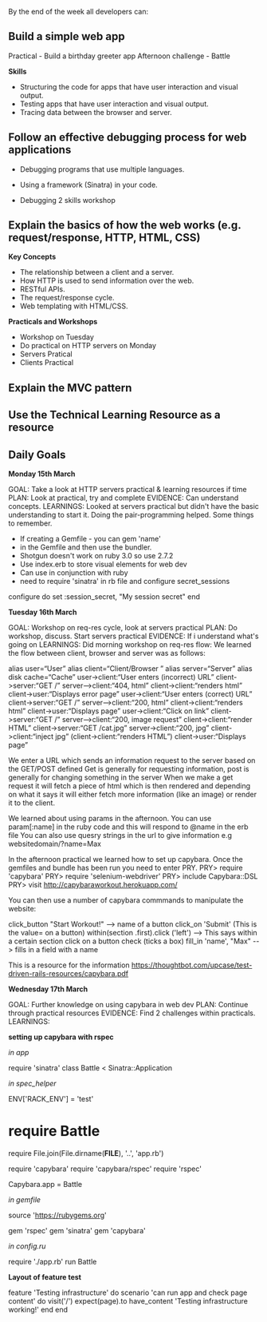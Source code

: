 By the end of the week all developers can:

## Build a simple web app

Practical - Build a birthday greeter app
Afternoon challenge - Battle

**Skills**

- Structuring the code for apps that have user interaction and visual output.
- Testing apps that have user interaction and visual output.
- Tracing data between the browser and server.

## Follow an effective debugging process for web applications

- Debugging programs that use multiple languages.
- Using a framework (Sinatra) in your code.

- Debugging 2 skills workshop

## Explain the basics of how the web works (e.g. request/response, HTTP, HTML, CSS)

**Key Concepts**

- The relationship between a client and a server.
- How HTTP is used to send information over the web.
- RESTful APIs.
- The request/response cycle.
- Web templating with HTML/CSS.

**Practicals and Workshops**

- Workshop on Tuesday
- Do practical on HTTP servers on Monday
- Servers Pratical
- Clients Practical

## Explain the MVC pattern

## Use the Technical Learning Resource as a resource

## Daily Goals

**Monday 15th March**

GOAL: Take a look at HTTP servers practical & learning resources if time
PLAN: Look at practical, try and complete
EVIDENCE: Can understand concepts.
LEARNINGS: Looked at servers practical but didn't have the basic understanding to start it.
Doing the pair-programming helped. Some things to remember.
* If creating a Gemfile - you can gem 'name'
* in the Gemfile and then use the bundler.
* Shotgun doesn't work on ruby 3.0 so use 2.7.2
* Use index.erb to store visual elements for web dev
* Can use in conjunction with ruby
* need to require 'sinatra' in rb file and configure secret_sessions

configure do
  set :session_secret, "My session secret"
end

**Tuesday 16th March**

GOAL: Workshop on req-res cycle, look at servers practical
PLAN: Do workshop, discuss. Start servers practical
EVIDENCE: If i understand what's going on
LEARNINGS:
Did morning workshop on req-res flow:
We learned the flow between client, browser and server was as follows:

alias user=“User”
alias client=“Client/Browser ”
alias server=“Server”
alias disk cache=“Cache”
user->client:“User enters (incorrect) URL”
client->server:“GET /”
server-->client:“404, html”
client->client:“renders html”
client->user:“Displays error page”
user->client:“User enters (correct) URL”
client->server:“GET /”
server-->client:“200, html”
client->client:“renders html”
client->user:“Displays page”
user->client:“Click on link”
client->server:“GET /”
server-->client:“200, image request”
client->client:“render HTML”
client->server:“GET /cat.jpg”
server->client:“200, jpg”
client->client:“inject jpg”
(client->client:“renders HTML”)
client->user:“Displays page”

We enter a URL which sends an information request to the server based on the GET/POST defined
Get is generally for requesting information, post is generally for changing something in the server
When we make a get request it will fetch a piece of html which is then rendered and depending on what it says it will either fetch more information (like an image) or render it to the client.

We learned about using params in the afternoon.
You can use param[:name] in the ruby code and this will respond to @name in the erb file
You can also use quesry strings in the url to give information
e.g websitedomain/?name=Max


In the afternoon practical we learned how to set up capybara. Once the gemfiles and bundle has been run you need to enter PRY.
PRY> require 'capybara'
PRY> require 'selenium-webdriver'
PRY> include Capybara::DSL
PRY> visit http://capybaraworkout.herokuapp.com/

You can then use a number of capybara commmands to manipulate the website:

click_button "Start Workout!" --> name of a button
click_on 'Submit' (This is the value= on a button)
within(section .first).click ('left')  --> This says within a certain section click on a button
check (ticks a box)
fill_in 'name', "Max" --> fills in a field with a name

This is a resource for the information https://thoughtbot.com/upcase/test-driven-rails-resources/capybara.pdf

**Wednesday 17th March**

GOAL: Further knowledge on using capybara in web dev
PLAN: Continue through practical resources
EVIDENCE: Find 2 challenges within practicals.
LEARNINGS:

**setting up capybara with rspec**

*in app*

require 'sinatra'
class Battle < Sinatra::Application

*in spec_helper*

ENV['RACK_ENV'] = 'test'

# require Battle
require File.join(File.dirname(__FILE__), '..', 'app.rb')

require 'capybara'
require 'capybara/rspec'
require 'rspec'

Capybara.app = Battle

*in gemfile*

source 'https://rubygems.org'

gem 'rspec'
gem 'sinatra'
gem 'capybara'

*in config.ru*

require './app.rb'
run Battle

**Layout of feature test**

feature 'Testing infrastructure' do
  scenario 'can run app and check page content' do
    visit('/')
    expect(page).to have_content 'Testing infrastructure working!'
  end
end
